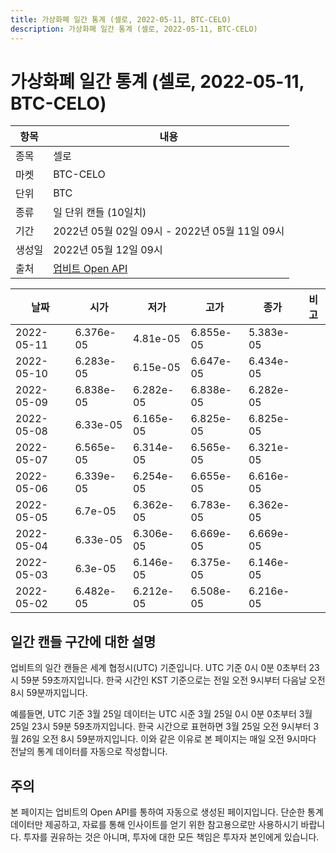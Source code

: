 ```yaml
---
title: 가상화폐 일간 통계 (셀로, 2022-05-11, BTC-CELO)
description: 가상화폐 일간 통계 (셀로, 2022-05-11, BTC-CELO)
---
```



가상화폐 일간 통계 (셀로, 2022-05-11, BTC-CELO)
===

|항목|내용|
|--|--|
|종목|셀로|
|마켓|BTC-CELO|
|단위|BTC|
|종류|일 단위 캔들 (10일치)|
|기간|2022년 05월 02일 09시 - 2022년 05월 11일 09시|
|생성일|2022년 05월 12일 09시|
|출처|[업비트 Open API](https://docs.upbit.com)|


|날짜|시가|저가|고가|종가|비고|
|--|--|--|--|--|--|
|2022-05-11|6.376e-05|4.81e-05|6.855e-05|5.383e-05|    |
|2022-05-10|6.283e-05|6.15e-05|6.647e-05|6.434e-05|    |
|2022-05-09|6.838e-05|6.282e-05|6.838e-05|6.282e-05|    |
|2022-05-08|6.33e-05|6.165e-05|6.825e-05|6.825e-05|    |
|2022-05-07|6.565e-05|6.314e-05|6.565e-05|6.321e-05|    |
|2022-05-06|6.339e-05|6.254e-05|6.655e-05|6.616e-05|    |
|2022-05-05|6.7e-05|6.362e-05|6.783e-05|6.362e-05|    |
|2022-05-04|6.33e-05|6.306e-05|6.669e-05|6.669e-05|    |
|2022-05-03|6.3e-05|6.146e-05|6.375e-05|6.146e-05|    |
|2022-05-02|6.482e-05|6.212e-05|6.508e-05|6.216e-05|    |


일간 캔들 구간에 대한 설명
---


업비트의 일간 캔들은 세계 협정시(UTC) 기준입니다. 
UTC 기준 0시 0분 0초부터 23시 59분 59초까지입니다. 
한국 시간인 KST 기준으로는 전일 오전 9시부터 다음날 오전 8시 59분까지입니다. 


예를들면, UTC 기준 3월 25일 데이터는 UTC 시준 3월 25일 0시 0분 0초부터 3월 25일 23시 59분 59초까지입니다. 
한국 시간으로 표현하면 3월 25일 오전 9시부터 3월 26일 오전 8시 59분까지입니다. 
이와 같은 이유로 본 페이지는 매일 오전 9시마다 전날의 통계 데이터를 자동으로 작성합니다. 


주의
---


본 페이지는 업비트의 Open API를 통하여 자동으로 생성된 페이지입니다. 
단순한 통계 데이터만 제공하고, 자료를 통해 인사이트를 얻기 위한 참고용으로만 사용하시기 바랍니다. 
투자를 권유하는 것은 아니며, 투자에 대한 모든 책임은 투자자 본인에게 있습니다. 
